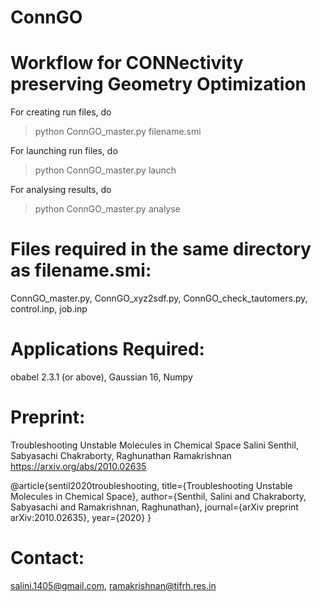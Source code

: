 # ConnGO
Workflow for CONNectivity preserving Geometry Optimization
==========================================================

For creating run files, do
> python ConnGO_master.py  filename.smi


For launching run files, do
> python ConnGO_master.py launch


For analysing results, do
> python  ConnGO_master.py  analyse


Files required in the same directory as filename.smi:
=====================================================
ConnGO_master.py,
ConnGO_xyz2sdf.py,
ConnGO_check_tautomers.py,
control.inp,
job.inp

Applications Required:
======================
obabel 2.3.1 (or above),
Gaussian 16,
Numpy

Preprint:
=========
Troubleshooting Unstable Molecules in Chemical Space
Salini Senthil, Sabyasachi Chakraborty, Raghunathan Ramakrishnan
https://arxiv.org/abs/2010.02635

@article{sentil2020troubleshooting,
title={Troubleshooting Unstable Molecules in Chemical Space},
author={Senthil, Salini and Chakraborty, Sabyasachi and Ramakrishnan, Raghunathan},
journal={arXiv preprint arXiv:2010.02635},
year={2020}
}

Contact:
========
salini.1405@gmail.com, 
ramakrishnan@tifrh.res.in
